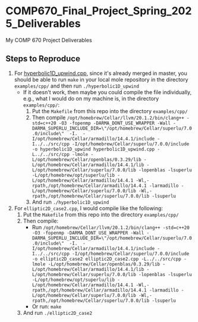 # COMP670_Final_Project_Spring_2025_Deliverables
My COMP 670 Project Deliverables
## Steps to Reproduce
 1. For [hyperbolic1D_upwind.cpp](https://github.com/csrc-sdsu/mole/blob/master/examples/cpp/hyperbolic1D_upwind.cpp
), since it's already merged in master, you should be able to run `make` in your local mole repository in the directory `examples/cpp/` and then run `./hyperbolic1D_upwind`
    - If it doesn't work, then maybe you could compile the file individually, e.g., what I would do on my machine is, in the directory `examples/cpp/`:
       1. Put the `Makefile` from this repo into the directory `examples/cpp/`
       2. Then compile  `/opt/homebrew/Cellar/llvm/20.1.2/bin/clang++ -std=c++20 -O3 -fopenmp -DARMA_DONT_USE_WRAPPER -Wall -DARMA_SUPERLU_INCLUDE_DIR=\"/opt/homebrew/Cellar/superlu/7.0.0/include\"  -I.  -I/opt/homebrew/Cellar/armadillo/14.4.1/include -I../../src/cpp -I/opt/homebrew/Cellar/superlu/7.0.0/include -o hyperbolic1D_upwind hyperbolic1D_upwind.cpp -L../../src/cpp -lmole -L/opt/homebrew/Cellar/openblas/0.3.29/lib -L/opt/homebrew/Cellar/armadillo/14.4.1/lib -L/opt/homebrew/Cellar/superlu/7.0.0/lib -lopenblas -lsuperlu -L/opt/homebrew/opt/superlu/lib -L/opt/homebrew/Cellar/armadillo/14.4.1 -Wl,-rpath,/opt/homebrew/Cellar/armadillo/14.4.1 -larmadillo -L/opt/homebrew/Cellar/superlu/7.0.0/lib -Wl,-rpath,/opt/homebrew/Cellar/superlu/7.0.0/lib -lsuperlu`
       3. And run `./hyperbolic1D_upwind`
 2. For `elliptic2D_case2.cpp`, I would compile like the following:
     1. Put the `Makefile` from this repo into the directory `examples/cpp/`
     2. Then compile:
         - Run `/opt/homebrew/Cellar/llvm/20.1.2/bin/clang++ -std=c++20 -O3 -fopenmp -DARMA_DONT_USE_WRAPPER -Wall -DARMA_SUPERLU_INCLUDE_DIR=\"/opt/homebrew/Cellar/superlu/7.0.0/include\"  -I.  -I/opt/homebrew/Cellar/armadillo/14.4.1/include -I../../src/cpp -I/opt/homebrew/Cellar/superlu/7.0.0/include -o elliptic2D_case2 elliptic2D_case2.cpp -L../../src/cpp -lmole -L/opt/homebrew/Cellar/openblas/0.3.29/lib -L/opt/homebrew/Cellar/armadillo/14.4.1/lib -L/opt/homebrew/Cellar/superlu/7.0.0/lib -lopenblas -lsuperlu -L/opt/homebrew/opt/superlu/lib -L/opt/homebrew/Cellar/armadillo/14.4.1 -Wl,-rpath,/opt/homebrew/Cellar/armadillo/14.4.1 -larmadillo -L/opt/homebrew/Cellar/superlu/7.0.0/lib -Wl,-rpath,/opt/homebrew/Cellar/superlu/7.0.0/lib -lsuperlu`
         - Or run: `make`
     3. And run `./elliptic2D_case2`
        
           

